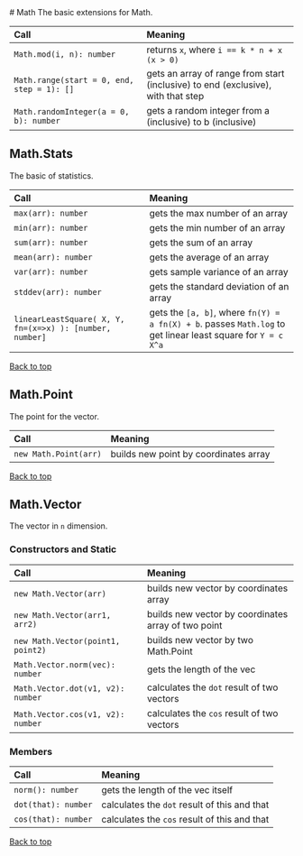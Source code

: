 <a name="math" />
# Math
The basic extensions for Math.

Call | Meaning
:----|:-------
`Math.mod(i, n): number` | returns `x`, where `i == k * n + x (x > 0)`
`Math.range(start = 0, end, step = 1): []` | gets an array of range from start (inclusive) to end (exclusive), with that step
`Math.randomInteger(a = 0, b): number` | gets a random integer from a (inclusive) to b (inclusive)

## Math.Stats
The basic of statistics. 

Call | Meaning
:----|:-------
`max(arr): number` | gets the max number of an array
`min(arr): number` | gets the min number of an array
`sum(arr): number` | gets the sum of an array
`mean(arr): number` | gets the average of an array
`var(arr): number` | gets sample variance of an array
`stddev(arr): number` | gets the standard deviation of an array
`linearLeastSquare( X, Y, fn=(x=>x) ): [number, number]` | gets the `[a, b]`, where `fn(Y) = a fn(X) + b`. passes `Math.log` to get linear least square for `Y = c X^a`

[Back to top](#math)

## Math.Point
The point for the vector.

Call | Meaning
:----|:-------
`new Math.Point(arr)` | builds new point by coordinates array

[Back to top](#math)

## Math.Vector
The vector in `n` dimension.

### Constructors and Static
Call | Meaning
:----|:-------
`new Math.Vector(arr)` | builds new vector by coordinates array
`new Math.Vector(arr1, arr2)` | builds new vector by coordinates array of two point
`new Math.Vector(point1, point2)` | builds new vector by two Math.Point
`Math.Vector.norm(vec): number` | gets the length of the vec
`Math.Vector.dot(v1, v2): number` | calculates the `dot` result of two vectors
`Math.Vector.cos(v1, v2): number` | calculates the `cos` result of two vectors

### Members
Call | Meaning
:----|:-------
`norm(): number` | gets the length of the vec itself
`dot(that): number` | calculates the `dot` result of this and that
`cos(that): number` | calculates the `cos` result of this and that

[Back to top](#math)